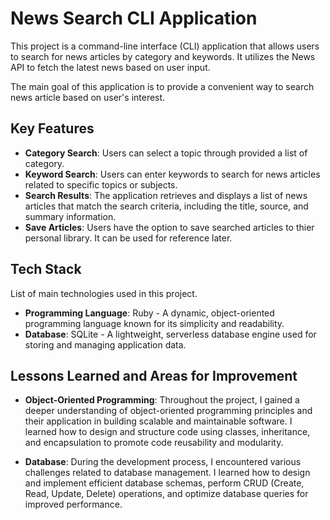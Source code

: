 # News Search CLI Application

This project is a command-line interface (CLI) application that allows users to search for news articles by category and keywords. It utilizes the News API to fetch the latest news based on user input.

The main goal of this application is to provide a convenient way to search news article based on user's interest.

## Key Features

- **Category Search**: Users can select a topic through provided a list of category.
- **Keyword Search**: Users can enter keywords to search for news articles related to specific topics or subjects.
- **Search Results**: The application retrieves and displays a list of news articles that match the search criteria, including the title, source, and summary information.
- **Save Articles**: Users have the option to save searched articles to thier personal library. It can be used for reference later.


## Tech Stack

List of main technologies used in this project.
- **Programming Language**: Ruby - A dynamic, object-oriented programming language known for its simplicity and readability.
- **Database**: SQLite - A lightweight, serverless database engine used for storing and managing application data.

## Lessons Learned and Areas for Improvement

- **Object-Oriented Programming**: Throughout the project, I gained a deeper understanding of object-oriented programming principles and their application in building scalable and maintainable software. I learned how to design and structure code using classes, inheritance, and encapsulation to promote code reusability and modularity.

- **Database**: During the development process, I encountered various challenges related to database management. I learned how to design and implement efficient database schemas, perform CRUD (Create, Read, Update, Delete) operations, and optimize database queries for improved performance. 